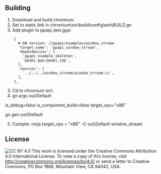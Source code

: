 ## Building

1. Download and build chromium.
2. Set to static link in chromium\src\build\config\win\BUILD.gn
2. Add plugin to ppapi_test.gypi

```
    {
      # GN version: //ppapi/examples/window_stream
      'target_name': 'ppapi_window_stream',
      'dependencies': [
        'ppapi_example_skeleton',
        'ppapi.gyp:ppapi_cpp',
      ],
      'sources': [
        '../../../window_stream/window_stream.cc',
      ],
    },
```

3. Cd to chromium src\
4. gn args out/Default
	
is_debug=false
is_component_build=false
target_cpu="x86"

gn gen out/Default

5. Compile: ninja target_cpu = "x86" -C out\Default window_stream

## License

![CC BY 4.0](https://i.creativecommons.org/l/by/4.0/88x31.png)
This work is licensed under the Creative Commons Attribution 4.0 International License. To view a copy of this license, visit http://creativecommons.org/licenses/by/4.0/ or send a letter to Creative Commons, PO Box 1866, Mountain View, CA 94042, USA.
